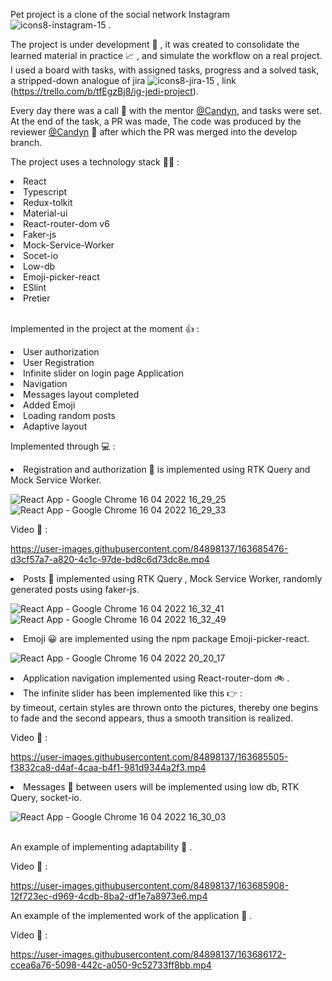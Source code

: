 Pet project is a clone of the social network Instagram ![icons8-instagram-15](https://user-images.githubusercontent.com/84898137/163683596-40e35405-0e54-4534-8cac-e92e7ba9f993.png) .

The project is under development 🧬 , it was created to consolidate the learned material in practice 📈 , and simulate the
workflow on a real project. I used a board with tasks, with assigned tasks, progress and a solved task, a stripped-down
analogue of jira ![icons8-jira-15](https://user-images.githubusercontent.com/84898137/163683836-43a6a9f9-caae-41b9-abbc-747461c7dfcb.png)
, link (https://trello.com/b/tfEgzBj8/ig-jedi-project).

Every day there was a call 📱 with the mentor [@Candyn](https://github.com/Candyn), and tasks were set.<br/>
At the end of the task, a PR was made, The code was produced by the reviewer [@Candyn](https://github.com/Candyn) 🤝 after which the PR was merged into
the develop branch.

The project uses a technology stack 👨‍💻 :
<li>React
<li>Typescript
<li>Redux-tolkit
<li>Material-ui
<li>React-router-dom v6
<li>Faker-js
<li>Mock-Service-Worker
<li>Socet-io
<li>Low-db
<li>Emoji-picker-react
<li>ESlint
<li>Pretier
  <br>
   <br>
  
Implemented in the project at the moment 👍 : 
<li>User authorization 
<li>User Registration 
<li>Infinite slider on login page Application
<li>Navigation 
<li>Messages layout completed 
<li>Added Emoji 
<li>Loading random posts 
<li>Adaptive layout

Implemented through 💻 :
  <br>
<li>Registration and authorization 🧙 is implemented using RTK Query and Mock Service Worker.
  <br>
  
![React App - Google Chrome 16 04 2022 16_29_25](https://user-images.githubusercontent.com/84898137/163684830-f634172d-71d6-4ce2-bf38-99e9f8afce5b.png)
![React App - Google Chrome 16 04 2022 16_29_33](https://user-images.githubusercontent.com/84898137/163684870-76703d32-c1bc-4659-96f5-0ef62cb2a612.png)
  
Video 🎥 : 
  
  
https://user-images.githubusercontent.com/84898137/163685476-d3cf57a7-a820-4c1c-97de-bd8c6d73dc8e.mp4


<li>Posts 📰 implemented using RTK Query , Mock Service Worker, randomly generated posts using faker-js.
  <br>
  
![React App - Google Chrome 16 04 2022 16_32_41](https://user-images.githubusercontent.com/84898137/163684918-dd621626-09c4-4783-aa8e-c3f777081a1b.png)
![React App - Google Chrome 16 04 2022 16_32_49](https://user-images.githubusercontent.com/84898137/163684921-f69f3a94-4ccf-493c-97ec-7cbdf2a0d6af.png)
  
<li>Emoji 😀 are implemented using the npm package Emoji-picker-react.
  <br>
  
![React App - Google Chrome 16 04 2022 20_20_17](https://user-images.githubusercontent.com/84898137/163685026-e9879d7d-6f4a-4df9-bbb6-9b47269b1211.png)
  
<li>Application navigation implemented using React-router-dom 🚲 .
  <br>
  
<li>The infinite  slider has been implemented like this 👉 : <br>by timeout, certain styles are thrown onto the pictures, thereby one begins to fade and the second appears, thus a
smooth transition is realized.
  
  
Video 🎥 : 
  
 
https://user-images.githubusercontent.com/84898137/163685505-f3832ca8-d4af-4caa-b4f1-981d9344a2f3.mp4

  
<li>Messages 📝 between users will be implemented using low db, RTK Query, socket-io.
  <br>
  
![React App - Google Chrome 16 04 2022 16_30_03](https://user-images.githubusercontent.com/84898137/163685411-569748d7-ad81-4e63-8b90-06491770fa7d.png)

  <br>
An example of implementing adaptability 📱 .
  

Video 🎥 : 
  

https://user-images.githubusercontent.com/84898137/163685908-12f723ec-d969-4cdb-8ba2-df1e7a8973e6.mp4

An example of the implemented work of the application 👀 .
  
Video 🎥 : 

https://user-images.githubusercontent.com/84898137/163686172-ccea6a76-5098-442c-a050-9c52733ff8bb.mp4

